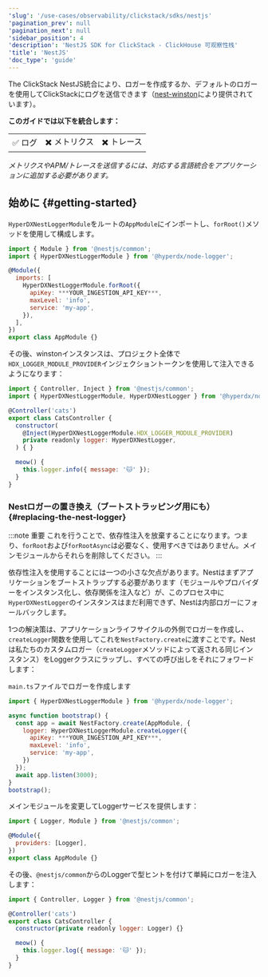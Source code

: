 ```yaml
---
'slug': '/use-cases/observability/clickstack/sdks/nestjs'
'pagination_prev': null
'pagination_next': null
'sidebar_position': 4
'description': 'NestJS SDK for ClickStack - ClickHouse 可观察性栈'
'title': 'NestJS'
'doc_type': 'guide'
---
```


The ClickStack NestJS統合により、ロガーを作成するか、デフォルトのロガーを使用してClickStackにログを送信できます（[nest-winston](https://www.npmjs.com/package/nest-winston?activeTab=readme)により提供されています）。

**このガイドでは以下を統合します：**

<table>
  <tbody>
    <tr>
      <td className="pe-2">✅ ログ</td>
      <td className="pe-2">✖️ メトリクス</td>
      <td className="pe-2">✖️ トレース</td>
    </tr>
  </tbody>
</table>

_メトリクスやAPM/トレースを送信するには、対応する言語統合をアプリケーションに追加する必要があります。_

## 始めに {#getting-started}

`HyperDXNestLoggerModule`をルートの`AppModule`にインポートし、`forRoot()`メソッドを使用して構成します。

```javascript
import { Module } from '@nestjs/common';
import { HyperDXNestLoggerModule } from '@hyperdx/node-logger';

@Module({
  imports: [
    HyperDXNestLoggerModule.forRoot({
      apiKey: ***YOUR_INGESTION_API_KEY***,
      maxLevel: 'info',
      service: 'my-app',
    }),
  ],
})
export class AppModule {}
```

その後、winstonインスタンスは、プロジェクト全体で`HDX_LOGGER_MODULE_PROVIDER`インジェクショントークンを使用して注入できるようになります：

```javascript
import { Controller, Inject } from '@nestjs/common';
import { HyperDXNestLoggerModule, HyperDXNestLogger } from '@hyperdx/node-logger';

@Controller('cats')
export class CatsController {
  constructor(
    @Inject(HyperDXNestLoggerModule.HDX_LOGGER_MODULE_PROVIDER)
    private readonly logger: HyperDXNestLogger,
  ) { }

  meow() {
    this.logger.info({ message: '🐱' });
  }
}
```

### Nestロガーの置き換え（ブートストラッピング用にも） {#replacing-the-nest-logger}

:::note 重要
これを行うことで、依存性注入を放棄することになります。つまり、`forRoot`および`forRootAsync`は必要なく、使用すべきではありません。メインモジュールからそれらを削除してください。
:::

依存性注入を使用することには一つの小さな欠点があります。Nestはまずアプリケーションをブートストラップする必要があります（モジュールやプロバイダーをインスタンス化し、依存関係を注入など）が、このプロセス中に`HyperDXNestLogger`のインスタンスはまだ利用できず、Nestは内部ロガーにフォールバックします。

1つの解決策は、アプリケーションライフサイクルの外側でロガーを作成し、`createLogger`関数を使用してこれを`NestFactory.create`に渡すことです。Nestは私たちのカスタムロガー（`createLogger`メソッドによって返される同じインスタンス）をLoggerクラスにラップし、すべての呼び出しをそれにフォワードします：

`main.ts`ファイルでロガーを作成します

```javascript
import { HyperDXNestLoggerModule } from '@hyperdx/node-logger';

async function bootstrap() {
  const app = await NestFactory.create(AppModule, {
    logger: HyperDXNestLoggerModule.createLogger({
      apiKey: ***YOUR_INGESTION_API_KEY***,
      maxLevel: 'info',
      service: 'my-app',
    })
  });
  await app.listen(3000);
}
bootstrap();
```

メインモジュールを変更してLoggerサービスを提供します：

```javascript
import { Logger, Module } from '@nestjs/common';

@Module({
  providers: [Logger],
})
export class AppModule {}
```

その後、`@nestjs/common`からのLoggerで型ヒントを付けて単純にロガーを注入します：

```javascript
import { Controller, Logger } from '@nestjs/common';

@Controller('cats')
export class CatsController {
  constructor(private readonly logger: Logger) {}

  meow() {
    this.logger.log({ message: '🐱' });
  }
}
```
